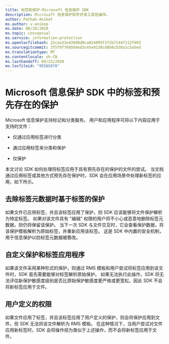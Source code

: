 ```yaml
---
title: 标签和保护-Microsoft 信息保护 SDK
description: Microsoft 信息保护软件开发工具包操作。
author: Pathak-Aniket
ms.author: v-anikep
ms.date: 08/20/2020
ms.topic: conceptual
ms.service: information-protection
ms.openlocfilehash: 22cea33a439d8d0ca014095f3f2b7144f112fd93
ms.sourcegitcommit: 3f5f9f7695b9ed3c45e9230cd8b8cb39a1c5a5ed
ms.translationtype: MT
ms.contentlocale: zh-CN
ms.lasthandoff: 09/23/2020
ms.locfileid: "95565078"
---
```

# <a name="labeling-and-pre-existing-protection-in-microsoft-information-protection-sdk"></a>Microsoft 信息保护 SDK 中的标签和预先存在的保护

Microsoft 信息保护支持标记和分类服务。 用户和应用程序可将以下内容应用于支持的文件：

- 仅通过应用标签进行分类

- 通过应用标签来分类和保护

- 仅保护

本文讨论 SDK 如何处理将标签应用于具有预先存在的保护的文件的尝试。 当文档通过应用标签或其他方式预先存在保护时，SDK 会在应用场景中处理新标签的应用，如下所示。

## <a name="label-based-protection-when-label-metadata-has-been-stripped"></a>去除标签元数据时基于标签的保护

如果文件已应用标签，并且该标签应用了保护，则 SDK 应该能够将文件保护解析为特定标签。 如果对该文件具有 "编辑" 权限的用户将不小心或恶意地删除标签元数据，则仍将保留该保护。 当下一次 SDK 与文件交互时，它会查看保护数据，将该保护模板解析为原始标签，并重新应用该标签。 这是 SDK 中内置的安全机制，用于信息保护以防标签元数据被篡改。

## <a name="custom-protection-and-label-applications"></a>自定义保护和标签应用程序

如果该文件采用某种形式的保护，则通过 RMS 模板和用户尝试将标签应用到该文件时，SDK 首先需要能够对标签解析原始保护。 如果无法执行此操作，SDK 将无法评估新保护敏感度级别是否比原始保护敏感度更严格或更宽松，因此 SDK 不会将新标签应用于文件。

## <a name="user-defined-permissions"></a>用户定义的权限

如果文件应用了标签，并且该标签应用了用户定义的保护，则会将保护应用到文件，但 SDK 无法将该文件解析为 RMS 模板。 在这种情况下，当用户尝试对文件应用新标签时，SDK 会将操作视为类似于上述操作，而不会将新标签应用于文件。
